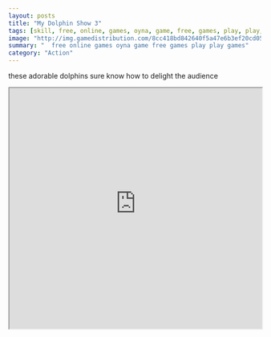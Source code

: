 ```yaml
---
layout: posts
title: "My Dolphin Show 3"
tags: [skill, free, online, games, oyna, game, free, games, play, play, games]
image: "http://img.gamedistribution.com/8cc418bd842640f5a47e6b3ef20cd055.jpg"
summary: "  free online games oyna game free games play play games"
category: "Action"
---
```


these adorable dolphins sure know how to delight the audience

<iframe width="100%" height="480px;" src="http://flash.gamedistribution.com?game=8cc418bd842640f5a47e6b3ef20cd055"></iframe>